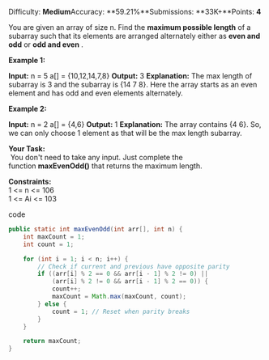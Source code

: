 
Difficulty: **Medium**Accuracy: **59.21%**Submissions: **33K+**Points: **4**

You are given an array of size n. Find the **maximum possible length** of a subarray such that its elements are arranged alternately either as **even and odd** or **odd and even** .

**Example 1:**

**Input:**
n = 5
a[] = {10,12,14,7,8}
**Output:** 3
**Explanation:** The max length of subarray
is 3 and the subarray is {14 7 8}. Here 
the array starts as an even element and 
has odd and even elements alternately.

**Example 2:**

**Input:**
n = 2
a[] = {4,6}
**Output:** 1
**Explanation:** The array contains {4 6}. 
So, we can only choose 1 element as 
that will be the max length subarray.

**Your Task:**  
 You don't need to take any input. Just complete the function **maxEvenOdd()** that returns the maximum length.

**Constraints:**  
1 <= n <= 106  
1 <= Ai <= 103

code
```java
public static int maxEvenOdd(int arr[], int n) {
    int maxCount = 1;
    int count = 1;

    for (int i = 1; i < n; i++) {
        // Check if current and previous have opposite parity
        if ((arr[i] % 2 == 0 && arr[i - 1] % 2 != 0) ||
            (arr[i] % 2 != 0 && arr[i - 1] % 2 == 0)) {
            count++;
            maxCount = Math.max(maxCount, count);
        } else {
            count = 1; // Reset when parity breaks
        }
    }

    return maxCount;
}

```